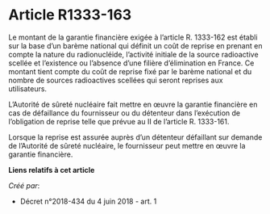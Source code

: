 # Article R1333-163

Le montant de la garantie financière exigée à l’article R. 1333-162 est établi sur la base d’un barème national qui définit
un coût de reprise en prenant en compte la nature du radionucléide, l’activité initiale de la source radioactive scellée et
l’existence ou l’absence d’une filière d’élimination en France. Ce montant tient compte du coût de reprise fixé par le barème
national et du nombre de sources radioactives scellées qui seront reprises aux utilisateurs.

L’Autorité de sûreté nucléaire fait mettre en œuvre la garantie financière en cas de défaillance du fournisseur ou du
détenteur dans l’exécution de l’obligation de reprise telle que prévue au II de l’article R. 1333-161.

Lorsque la reprise est assurée auprès d’un détenteur défaillant sur demande de l’Autorité de sûreté nucléaire, le fournisseur
peut mettre en œuvre la garantie financière.

**Liens relatifs à cet article**

_Créé par_:

  - Décret n°2018-434 du 4 juin 2018 - art. 1
